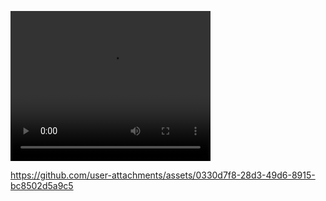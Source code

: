 <video src="https://github.com/user-attachments/assets/0330d7f8-28d3-49d6-8915-bc8502d5a9c5" width="320" height="240" controls></video>


https://github.com/user-attachments/assets/0330d7f8-28d3-49d6-8915-bc8502d5a9c5

